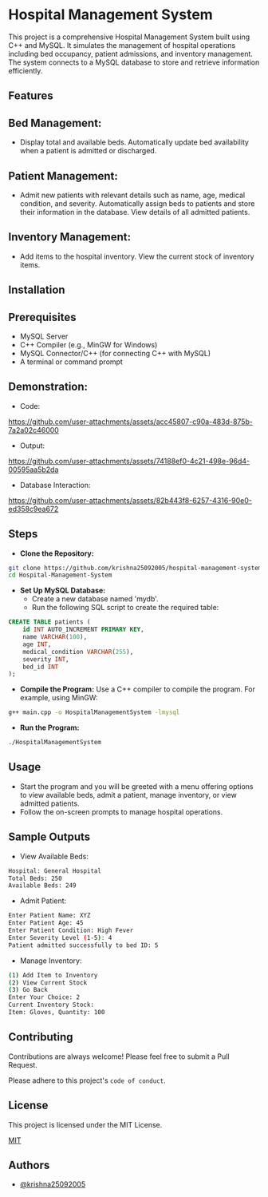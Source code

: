 
# Hospital Management System

This project is a comprehensive Hospital Management System built using C++ and MySQL. It simulates the management of hospital operations including bed occupancy, patient admissions, and inventory management. The system connects to a MySQL database to store and retrieve information efficiently.


## Features
## Bed Management:
* Display total and available beds.
Automatically update bed availability when a patient is admitted or discharged.

## Patient Management:
* Admit new patients with relevant details such as name, age, medical condition, and severity.
Automatically assign beds to patients and store their information in the database.
View details of all admitted patients.

## Inventory Management:
* Add items to the hospital inventory.
View the current stock of inventory items.

## Installation

## Prerequisites
* MySQL Server
* C++ Compiler (e.g., MinGW for Windows)
* MySQL Connector/C++ (for connecting C++ with MySQL)
* A terminal or command prompt

## Demonstration:
  * Code:

  https://github.com/user-attachments/assets/acc45807-c90a-483d-875b-7a2a02c46000

  * Output:

https://github.com/user-attachments/assets/74188ef0-4c21-498e-96d4-00595aa5b2da

  * Database Interaction:

https://github.com/user-attachments/assets/82b443f8-6257-4316-90e0-ed358c9ea672

## Steps
* **Clone the Repository:**
```bash
git clone https://github.com/krishna25092005/hospital-management-system.git
cd Hospital-Management-System
```
* **Set Up MySQL Database:**
  * Create a new database named 'mydb'.
  * Run the following SQL script to create the required table:
```sql
CREATE TABLE patients (
    id INT AUTO_INCREMENT PRIMARY KEY,
    name VARCHAR(100),
    age INT,
    medical_condition VARCHAR(255),
    severity INT,
    bed_id INT
);
```
* **Compile the Program:**
  Use a C++ compiler to compile the program. For example, using  MinGW:
```bash
g++ main.cpp -o HospitalManagementSystem -lmysql
```
* **Run the Program:**
```bash
./HospitalManagementSystem
```

    
## Usage
* Start the program and you will be greeted with a menu offering options to view available beds, admit a patient, manage inventory, or view admitted patients.
* Follow the on-screen prompts to manage hospital operations.
## Sample Outputs
* View Available Beds:
```bash
Hospital: General Hospital
Total Beds: 250
Available Beds: 249
```
* Admit Patient:
```bash
Enter Patient Name: XYZ
Enter Patient Age: 45
Enter Patient Condition: High Fever
Enter Severity Level (1-5): 4
Patient admitted successfully to bed ID: 5
```
* Manage Inventory:
```bash
(1) Add Item to Inventory
(2) View Current Stock
(3) Go Back
Enter Your Choice: 2
Current Inventory Stock:
Item: Gloves, Quantity: 100
```

## Contributing

Contributions are always welcome! Please feel free to submit a Pull Request.



Please adhere to this project's `code of conduct`.


## License
This project is licensed under the MIT License.

[MIT](https://choosealicense.com/licenses/mit/)


## Authors

- [@krishna25092005](https://github.com/krishna25092005)

